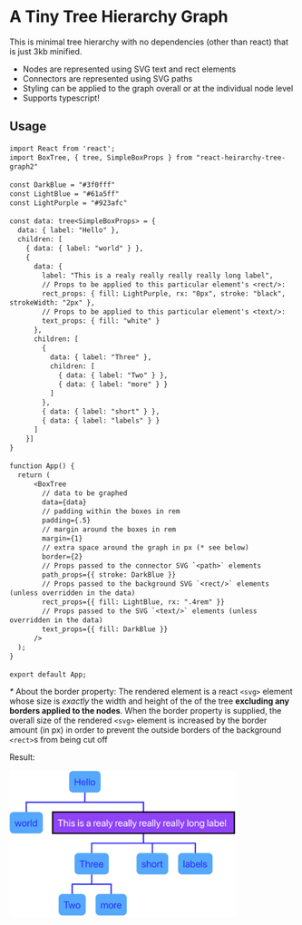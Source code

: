 # A Tiny Tree Hierarchy Graph

This is minimal tree hierarchy with no dependencies (other than react) that is just 3kb minified.  

* Nodes are represented using SVG text and rect elements
* Connectors are represented using SVG paths
* Styling can be applied to the graph overall or at the individual node level
* Supports typescript!

## Usage

```tsx
import React from 'react';
import BoxTree, { tree, SimpleBoxProps } from "react-heirarchy-tree-graph2"

const DarkBlue = "#3f0fff"
const LightBlue = "#61a5ff"
const LightPurple = "#923afc"

const data: tree<SimpleBoxProps> = {
  data: { label: "Hello" },
  children: [
    { data: { label: "world" } },
    {
      data: {
        label: "This is a realy really really really long label",
        // Props to be applied to this particular element's <rect/>:
        rect_props: { fill: LightPurple, rx: "0px", stroke: "black", strokeWidth: "2px" },
        // Props to be applied to this particular element's <text/>:
        text_props: { fill: "white" }
      },
      children: [
        {
          data: { label: "Three" },
          children: [
            { data: { label: "Two" } },
            { data: { label: "more" } }
          ]
        },
        { data: { label: "short" } },
        { data: { label: "labels" } }
      ]
    }]
}

function App() {
  return (
      <BoxTree
        // data to be graphed
        data={data}
        // padding within the boxes in rem
        padding={.5}
        // margin around the boxes in rem
        margin={1}
        // extra space around the graph in px (* see below)
        border={2}
        // Props passed to the connector SVG `<path>` elements
        path_props={{ stroke: DarkBlue }}
        // Props passed to the background SVG `<rect/>` elements (unless overridden in the data)
        rect_props={{ fill: LightBlue, rx: ".4rem" }}
        // Props passed to the SVG `<text/>` elements (unless overridden in the data)
        text_props={{ fill: DarkBlue }}
      />
  );
}

export default App;
```

_*_ About the border property: The rendered element is a react `<svg>`
element whose size is *exactly* the width and height of the of the tree
**excluding any borders applied to the nodes**. When the border property is
supplied, the overall size of the rendered `<svg>` element is increased by
the border amount (in px) in order to prevent the outside borders of the
background `<rect>`s from being cut off

Result:

<img src="./example.png" alt="Image of the rendered example" width="400"/>
